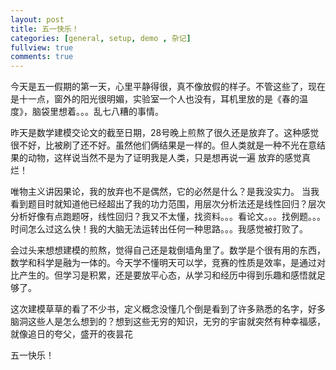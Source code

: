 ```yaml
---
layout: post
title: 五一快乐！
categories: [general, setup, demo , 杂记]
fullview: true
comments: true
---
```

今天是五一假期的第一天，心里平静得很，真不像放假的样子。不管这些了，现在是十一点，窗外的阳光很明媚，实验室一个人也没有，耳机里放的是《春的温度》，脑袋里想着。。。乱七八糟的事情。

昨天是数学建模交论文的截至日期，28号晚上煎熬了很久还是放弃了。这种感觉很不好，比被刷了还不好。虽然他们俩结果是一样的。但人类就是一种不光在意结果的动物，这样说当然不是为了证明我是人类，只是想再说一遍 放弃的感觉真烂！

唯物主义讲因果论，我的放弃也不是偶然，它的必然是什么？是我没实力。
当我看到题目时就知道他已经超出了我的功力范围，用层次分析法还是线性回归？层次分析好像有点跑题呀，线性回归？我又不太懂，找资料。。。看论文。。。找例题。。。时间怎么过这么快！我的大脑无法运转出任何一种思路。。。我感觉被打败了。

会过头来想想建模的煎熬，觉得自己还是栽倒墙角里了。数学是个很有用的东西，数学和科学是融为一体的。今天学不懂明天可以学，竞赛的性质是效率，是通过对比产生的。但学习是积累，还是要放平心态，从学习和经历中得到乐趣和感悟就足够了。

这次建模草草的看了不少书，定义概念没懂几个倒是看到了许多熟悉的名字，好多脑洞这些人是怎么想到的？想到这些无穷的知识，无穷的宇宙就突然有种幸福感，就像追日的夸父，盛开的夜昙花

五一快乐！

